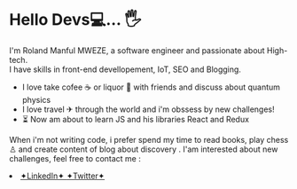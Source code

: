 # Hello Devs💻... 🖐


I'm Roland Manful MWEZE, a software engineer and passionate about High-tech.<br>
I have skills in front-end devellopement, IoT, SEO and Blogging.

  <ul>
   <li>I love take cofee &#9749; or liquor 🥃 with friends and discuss about quantum physics</li>
   <li>I love travel ✈ through the world and i'm obssess by new challenges!</li>
   <li> &#9203; Now am about to learn JS and his libraries React and Redux </li>
  </ul> 
  
When i'm not writing code, i prefer spend my time to read books, play chess ♙ and create content of blog about discovery .
I'am interested about new challenges, feel free to contact me :

<li> <a href="https://www.linkedin.com/in/roland-n-mweze-8b1045189/">✦LinkedIn✦ </a><a href="https://twitter.com/ManfulMwez"> ✦Twitter✦ </a></li>

